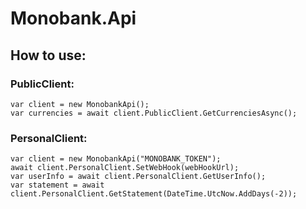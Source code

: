 # Monobank.Api

## How to use:
### PublicClient:
```
var client = new MonobankApi();
var currencies = await client.PublicClient.GetCurrenciesAsync();
```

### PersonalClient:
```
var client = new MonobankApi("MONOBANK_TOKEN");
await client.PersonalClient.SetWebHook(webHookUrl);
var userInfo = await client.PersonalClient.GetUserInfo();
var statement = await client.PersonalClient.GetStatement(DateTime.UtcNow.AddDays(-2));
```

